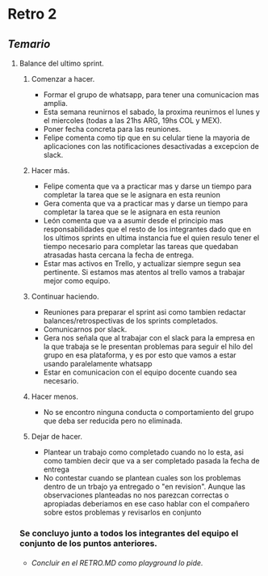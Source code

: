 # **Retro 2**
## *Temario*

1. Balance del ultimo sprint.

    1. Comenzar a hacer.       
        - Formar el grupo de whatsapp, para tener una comunicacion mas amplia.
        - Esta semana reunirnos el sabado, la proxima reunirnos el lunes y el miercoles (todas a las 21hs ARG, 19hs COL y MEX).
        - Poner fecha concreta para las reuniones.
        - Felipe comenta como tip que en su celular tiene la mayoria de aplicaciones con las notificaciones desactivadas a excepcion de slack.

    2. Hacer más.   
        - Felipe comenta que va a practicar mas y darse un tiempo para completar la tarea que se le asignara en esta reunion
        - Gera comenta que va a practicar mas y darse un tiempo para completar la tarea que se le asignara en esta reunion
        - León comenta que va a asumir desde el principio mas responsabilidades que el resto de los integrantes dado que en los ultimos sprints en ultima instancia fue el quien resulo tener el tiempo necesario para completar las tareas que quedaban atrasadas hasta cercana la fecha de entrega.
        - Estar mas activos en Trello, y actualizar siempre segun sea pertinente. Si estamos mas atentos al trello vamos a trabajar mejor como equipo.

    3. Continuar haciendo.
        - Reuniones para preparar el sprint asi como tambien redactar balances/retrospectivas de los sprints completados.
        - Comunicarnos por slack.
        - Gera nos señala que al trabajar con el slack para la empresa en la que trabaja se le presentan problemas para seguir el hilo del grupo en esa plataforma, y es por esto que vamos a estar usando paralelamente whatsapp
        - Estar en comunicacion con el equipo docente cuando sea necesario.

    4. Hacer menos.            
        - No se encontro ninguna conducta o comportamiento del grupo que deba ser reducida pero no eliminada.

    5. Dejar de hacer. 
        - Plantear un trabajo como completado cuando no lo esta, asi como tambien decir que va a ser completado pasada la fecha de entrega
        - No contestar cuando se plantean cuales son los problemas dentro de un trbajo ya entregado o "en revision". Aunque las observaciones planteadas no nos parezcan correctas o apropiadas deberiamos en ese caso hablar con el compañero sobre estos problemas y revisarlos en conjunto


    ### Se concluyo junto a todos los integrantes del equipo el conjunto de los puntos anteriores.
    
    - ###### Concluir en el RETRO.MD como playground lo pide.        